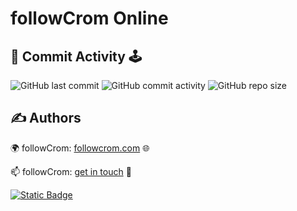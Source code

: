 # followCrom Online

## 📅 Commit Activity 🕹️

![GitHub last commit](https://img.shields.io/github/last-commit/followcrom/followcromSite)
![GitHub commit activity](https://img.shields.io/github/commit-activity/m/followcrom/followcromSite)
![GitHub repo size](https://img.shields.io/github/repo-size/followcrom/followcromSite)

## ✍ Authors 

🌍 followCrom: [followcrom.com](https://followcrom.com/index.html) 🌐

📫 followCrom: [get in touch](https://followcrom.com/contact/contact.php) 👋

[![Static Badge](https://img.shields.io/badge/followcrom-online-blue)](http://followcrom.com)